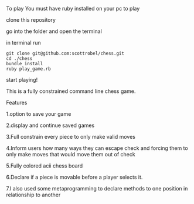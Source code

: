 To play
You must have ruby installed on your pc to play

clone this repository

go into the folder and open the terminal

in terminal run
```
git clone git@github.com:scottrobel/chess.git
cd ./chess
bundle install
ruby play_game.rb
```
start playing!

This is a fully constrained command line chess game.

Features 

1.option to save your game

2.display and continue saved games

3.Full constrain every piece to only make valid moves

4.Inform users how many ways they can escape check and forcing them to only make moves that would move them out of check

5.Fully colored acii chess board

6.Declare if a piece is movable before a player selects it.

7.I also used some metaprogramming to declare methods to one position in relationship to another 

